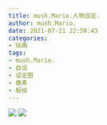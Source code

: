 ```yaml
---
title: mush.Mario.人物设定.
author: mush.Mario.
date: 2021-07-21 22:59:43
categories:
- 绘画
tags:
- mush.Mario.
- 自设
- 设定图
- 像素
- 板绘
---
```


![](images/设定图.png)
![](images/设定图_Eng.png)